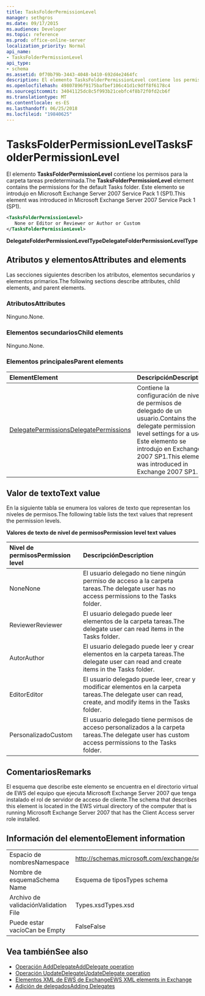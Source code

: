 ```yaml
---
title: TasksFolderPermissionLevel
manager: sethgros
ms.date: 09/17/2015
ms.audience: Developer
ms.topic: reference
ms.prod: office-online-server
localization_priority: Normal
api_name:
- TasksFolderPermissionLevel
api_type:
- schema
ms.assetid: 0f70b79b-3443-4048-b410-692d4e2464fc
description: El elemento TasksFolderPermissionLevel contiene los permisos para la carpeta tareas predeterminada. Este elemento se introdujo en Microsoft Exchange Server 2007 Service Pack 1 (SP1).
ms.openlocfilehash: 49807896f9175bafbef106c41d1c9dff8f6178c4
ms.sourcegitcommit: 34041125dc8c5f993b21cebfc4f8b72f0fd2cb6f
ms.translationtype: MT
ms.contentlocale: es-ES
ms.lasthandoff: 06/25/2018
ms.locfileid: "19840625"
---
```

# <a name="tasksfolderpermissionlevel"></a><span data-ttu-id="5a7c8-104">TasksFolderPermissionLevel</span><span class="sxs-lookup"><span data-stu-id="5a7c8-104">TasksFolderPermissionLevel</span></span>

<span data-ttu-id="5a7c8-105">El elemento **TasksFolderPermissionLevel** contiene los permisos para la carpeta tareas predeterminada.</span><span class="sxs-lookup"><span data-stu-id="5a7c8-105">The **TasksFolderPermissionLevel** element contains the permissions for the default Tasks folder.</span></span> <span data-ttu-id="5a7c8-106">Este elemento se introdujo en Microsoft Exchange Server 2007 Service Pack 1 (SP1).</span><span class="sxs-lookup"><span data-stu-id="5a7c8-106">This element was introduced in Microsoft Exchange Server 2007 Service Pack 1 (SP1).</span></span> 
  
```xml
<TasksFolderPermissionLevel>
   None or Editor or Reviewer or Author or Custom
</TasksFolderPermissionLevel>
```

<span data-ttu-id="5a7c8-107">**DelegateFolderPermissionLevelType**</span><span class="sxs-lookup"><span data-stu-id="5a7c8-107">**DelegateFolderPermissionLevelType**</span></span>

## <a name="attributes-and-elements"></a><span data-ttu-id="5a7c8-108">Atributos y elementos</span><span class="sxs-lookup"><span data-stu-id="5a7c8-108">Attributes and elements</span></span>

<span data-ttu-id="5a7c8-109">Las secciones siguientes describen los atributos, elementos secundarios y elementos primarios.</span><span class="sxs-lookup"><span data-stu-id="5a7c8-109">The following sections describe attributes, child elements, and parent elements.</span></span>
  
### <a name="attributes"></a><span data-ttu-id="5a7c8-110">Atributos</span><span class="sxs-lookup"><span data-stu-id="5a7c8-110">Attributes</span></span>

<span data-ttu-id="5a7c8-111">Ninguno.</span><span class="sxs-lookup"><span data-stu-id="5a7c8-111">None.</span></span>
  
### <a name="child-elements"></a><span data-ttu-id="5a7c8-112">Elementos secundarios</span><span class="sxs-lookup"><span data-stu-id="5a7c8-112">Child elements</span></span>

<span data-ttu-id="5a7c8-113">Ninguno.</span><span class="sxs-lookup"><span data-stu-id="5a7c8-113">None.</span></span>
  
### <a name="parent-elements"></a><span data-ttu-id="5a7c8-114">Elementos principales</span><span class="sxs-lookup"><span data-stu-id="5a7c8-114">Parent elements</span></span>

|<span data-ttu-id="5a7c8-115">**Element**</span><span class="sxs-lookup"><span data-stu-id="5a7c8-115">**Element**</span></span>|<span data-ttu-id="5a7c8-116">**Descripción**</span><span class="sxs-lookup"><span data-stu-id="5a7c8-116">**Description**</span></span>|
|:-----|:-----|
|[<span data-ttu-id="5a7c8-117">DelegatePermissions</span><span class="sxs-lookup"><span data-stu-id="5a7c8-117">DelegatePermissions</span></span>](delegatepermissions.md) <br/> |<span data-ttu-id="5a7c8-118">Contiene la configuración de nivel de permisos de delegado de un usuario.</span><span class="sxs-lookup"><span data-stu-id="5a7c8-118">Contains the delegate permission level settings for a user.</span></span> <span data-ttu-id="5a7c8-119">Este elemento se introdujo en Exchange 2007 SP1.</span><span class="sxs-lookup"><span data-stu-id="5a7c8-119">This element was introduced in Exchange 2007 SP1.</span></span>  <br/> |
   
## <a name="text-value"></a><span data-ttu-id="5a7c8-120">Valor de texto</span><span class="sxs-lookup"><span data-stu-id="5a7c8-120">Text value</span></span>

<span data-ttu-id="5a7c8-121">En la siguiente tabla se enumera los valores de texto que representan los niveles de permisos.</span><span class="sxs-lookup"><span data-stu-id="5a7c8-121">The following table lists the text values that represent the permission levels.</span></span>
  
<span data-ttu-id="5a7c8-122">**Valores de texto de nivel de permisos**</span><span class="sxs-lookup"><span data-stu-id="5a7c8-122">**Permission level text values**</span></span>

|<span data-ttu-id="5a7c8-123">**Nivel de permisos**</span><span class="sxs-lookup"><span data-stu-id="5a7c8-123">**Permission level**</span></span>|<span data-ttu-id="5a7c8-124">**Descripción**</span><span class="sxs-lookup"><span data-stu-id="5a7c8-124">**Description**</span></span>|
|:-----|:-----|
|<span data-ttu-id="5a7c8-125">None</span><span class="sxs-lookup"><span data-stu-id="5a7c8-125">None</span></span>  <br/> |<span data-ttu-id="5a7c8-126">El usuario delegado no tiene ningún permiso de acceso a la carpeta tareas.</span><span class="sxs-lookup"><span data-stu-id="5a7c8-126">The delegate user has no access permissions to the Tasks folder.</span></span>  <br/> |
|<span data-ttu-id="5a7c8-127">Reviewer</span><span class="sxs-lookup"><span data-stu-id="5a7c8-127">Reviewer</span></span>  <br/> |<span data-ttu-id="5a7c8-128">El usuario delegado puede leer elementos de la carpeta tareas.</span><span class="sxs-lookup"><span data-stu-id="5a7c8-128">The delegate user can read items in the Tasks folder.</span></span>  <br/> |
|<span data-ttu-id="5a7c8-129">Autor</span><span class="sxs-lookup"><span data-stu-id="5a7c8-129">Author</span></span>  <br/> |<span data-ttu-id="5a7c8-130">El usuario delegado puede leer y crear elementos en la carpeta tareas.</span><span class="sxs-lookup"><span data-stu-id="5a7c8-130">The delegate user can read and create items in the Tasks folder.</span></span>  <br/> |
|<span data-ttu-id="5a7c8-131">Editor</span><span class="sxs-lookup"><span data-stu-id="5a7c8-131">Editor</span></span>  <br/> |<span data-ttu-id="5a7c8-132">El usuario delegado puede leer, crear y modificar elementos en la carpeta tareas.</span><span class="sxs-lookup"><span data-stu-id="5a7c8-132">The delegate user can read, create, and modify items in the Tasks folder.</span></span>  <br/> |
|<span data-ttu-id="5a7c8-133">Personalizado</span><span class="sxs-lookup"><span data-stu-id="5a7c8-133">Custom</span></span>  <br/> |<span data-ttu-id="5a7c8-134">El usuario delegado tiene permisos de acceso personalizados a la carpeta tareas.</span><span class="sxs-lookup"><span data-stu-id="5a7c8-134">The delegate user has custom access permissions to the Tasks folder.</span></span>  <br/> |
   
## <a name="remarks"></a><span data-ttu-id="5a7c8-135">Comentarios</span><span class="sxs-lookup"><span data-stu-id="5a7c8-135">Remarks</span></span>

<span data-ttu-id="5a7c8-136">El esquema que describe este elemento se encuentra en el directorio virtual de EWS del equipo que ejecuta Microsoft Exchange Server 2007 que tenga instalado el rol de servidor de acceso de cliente.</span><span class="sxs-lookup"><span data-stu-id="5a7c8-136">The schema that describes this element is located in the EWS virtual directory of the computer that is running Microsoft Exchange Server 2007 that has the Client Access server role installed.</span></span>
  
## <a name="element-information"></a><span data-ttu-id="5a7c8-137">Información del elemento</span><span class="sxs-lookup"><span data-stu-id="5a7c8-137">Element information</span></span>

|||
|:-----|:-----|
|<span data-ttu-id="5a7c8-138">Espacio de nombres</span><span class="sxs-lookup"><span data-stu-id="5a7c8-138">Namespace</span></span>  <br/> |http://schemas.microsoft.com/exchange/services/2006/types  <br/> |
|<span data-ttu-id="5a7c8-139">Nombre de esquema</span><span class="sxs-lookup"><span data-stu-id="5a7c8-139">Schema Name</span></span>  <br/> |<span data-ttu-id="5a7c8-140">Esquema de tipos</span><span class="sxs-lookup"><span data-stu-id="5a7c8-140">Types schema</span></span>  <br/> |
|<span data-ttu-id="5a7c8-141">Archivo de validación</span><span class="sxs-lookup"><span data-stu-id="5a7c8-141">Validation File</span></span>  <br/> |<span data-ttu-id="5a7c8-142">Types.xsd</span><span class="sxs-lookup"><span data-stu-id="5a7c8-142">Types.xsd</span></span>  <br/> |
|<span data-ttu-id="5a7c8-143">Puede estar vacío</span><span class="sxs-lookup"><span data-stu-id="5a7c8-143">Can be Empty</span></span>  <br/> |<span data-ttu-id="5a7c8-144">False</span><span class="sxs-lookup"><span data-stu-id="5a7c8-144">False</span></span>  <br/> |
   
## <a name="see-also"></a><span data-ttu-id="5a7c8-145">Vea también</span><span class="sxs-lookup"><span data-stu-id="5a7c8-145">See also</span></span>

- [<span data-ttu-id="5a7c8-146">Operación AddDelegate</span><span class="sxs-lookup"><span data-stu-id="5a7c8-146">AddDelegate operation</span></span>](adddelegate-operation.md)
- [<span data-ttu-id="5a7c8-147">Operación UpdateDelegate</span><span class="sxs-lookup"><span data-stu-id="5a7c8-147">UpdateDelegate operation</span></span>](updatedelegate-operation.md)
- [<span data-ttu-id="5a7c8-148">Elementos XML de EWS de Exchange</span><span class="sxs-lookup"><span data-stu-id="5a7c8-148">EWS XML elements in Exchange</span></span>](ews-xml-elements-in-exchange.md)
- [<span data-ttu-id="5a7c8-149">Adición de delegados</span><span class="sxs-lookup"><span data-stu-id="5a7c8-149">Adding Delegates</span></span>](http://msdn.microsoft.com/library/3a744150-66a3-4a13-9433-793603ba5038%28Office.15%29.aspx)

